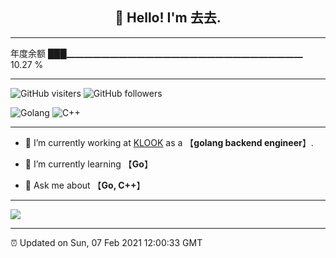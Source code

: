 
<h2 align="center">👋 Hello! I'm 去去.</h2>

---

年度余额    ███▁▁▁▁▁▁▁▁▁▁▁▁▁▁▁▁▁▁▁▁▁▁▁▁▁▁▁   10.27 %

---

![GitHub visiters](https://visitor-badge.glitch.me/badge?page_id=zhulingbiezhi.zhulingbiezhi)
![GitHub followers](https://img.shields.io/github/followers/zhulingbiezhi?label=Follow&style=social)

![Golang](https://img.shields.io/badge/-Golang-8fcfd1?style=plastic&logo=Golang)
![C++](https://img.shields.io/badge/-C++-8fcfd1?style=plastic&logo=C++)

---

- 🔭 I’m currently working at [KLOOK](https://www.klook.com) as a 【**golang backend engineer**】.

- 🌱 I’m currently learning 【**Go**】

- 💬 Ask me about 【**Go, C++**】

---

![](https://github-readme-stats.vercel.app/api?username=zhulingbiezhi&theme=dark)

---

⏰ Updated on Sun, 07 Feb 2021 12:00:33 GMT
